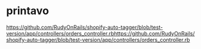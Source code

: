 # printavo

https://github.com/RudyOnRails/shopify-auto-tagger/blob/test-version/app/controllers/orders_controller.rbhttps://github.com/RudyOnRails/shopify-auto-tagger/blob/test-version/app/controllers/orders_controller.rb
